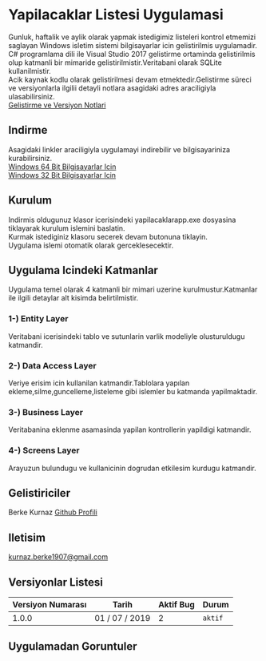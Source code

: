# Yapilacaklar Listesi Uygulamasi

Gunluk, haftalik ve aylik olarak yapmak istedigimiz listeleri kontrol etmemizi saglayan Windows isletim sistemi bilgisayarlar icin gelistirilmis uygulamadir. <br/>
C# programlama dili ile Visual Studio 2017 gelistirme ortaminda gelistirilmis olup katmanli bir mimaride gelistirilmistir.Veritabani olarak SQLite kullanilmistir. <br/>
Acik kaynak kodlu olarak gelistirilmesi devam etmektedir.Gelistirme süreci ve versiyonlarla ilgilii detayli notlara asagidaki adres araciligiyla ulasabilirsiniz. <br/>
[Gelistirme ve Versiyon Notlari](https://www.berkekurnaz.com) <br/>



## Indirme
Asagidaki linkler araciligiyla uygulamayi indirebilir ve bilgisayariniza kurabilirsiniz. <br/>
[Windows 64 Bit Bilgisayarlar Icin](https://www.berkekurnaz.com) <br/>
[Windows 32 Bit Bilgisayarlar Icin](https://www.berkekurnaz.com) <br/>



## Kurulum
Indirmis oldugunuz klasor icerisindeki yapilacaklarapp.exe dosyasina tiklayarak kurulum islemini baslatin. <br/>
Kurmak istediginiz klasoru secerek devam butonuna tiklayin. <br/>
Uygulama islemi otomatik olarak gerceklesecektir.



## Uygulama Icindeki Katmanlar
Uygulama temel olarak 4 katmanli bir mimari uzerine kurulmustur.Katmanlar ile ilgili detaylar alt kisimda belirtilmistir.

### 1-) Entity Layer
Veritabani icerisindeki tablo ve sutunlarin varlik modeliyle olusturuldugu katmandir.

### 2-) Data Access Layer
Veriye erisim icin kullanilan katmandir.Tablolara yapılan ekleme,silme,guncelleme,listeleme gibi islemler bu katmanda yapilmaktadir. 

### 3-) Business Layer
Veritabanina eklenme asamasinda yapilan kontrollerin yapildigi katmandir.

### 4-) Screens Layer
Arayuzun bulundugu ve kullanicinin dogrudan etkilesim kurdugu katmandir.



## Gelistiriciler
Berke Kurnaz [Github Profili](https://www.berkekurnaz.com)



## Iletisim
kurnaz.berke1907@gmail.com



## Versiyonlar Listesi
Versiyon Numarası | Tarih | Aktif Bug | Durum
--- | --- | --- | ---
1.0.0 | 01 / 07 / 2019 | 2 | `aktif`
## Uygulamadan Goruntuler
